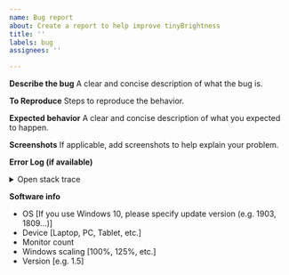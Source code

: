 ```yaml
---
name: Bug report
about: Create a report to help improve tinyBrightness
title: ''
labels: bug
assignees: ''

---
```


**Describe the bug**
A clear and concise description of what the bug is.

**To Reproduce**
Steps to reproduce the behavior.

**Expected behavior**
A clear and concise description of what you expected to happen.

**Screenshots**
If applicable, add screenshots to help explain your problem.

**Error Log (if available)** 
<details>
<summary>Open stack trace</summary>

```
[stack trace goes here]
```
</details>

**Software info**
 - OS [If you use Windows 10, please specify update version (e.g. 1903, 1809...)]
 - Device [Laptop, PC, Tablet, etc.]
 - Monitor count
 - Windows scaling [100%, 125%, etc.]
 - Version [e.g. 1.5]
